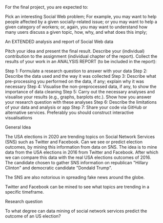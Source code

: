 For the final project, you are expected to:

Pick an interesting Social Web problem;
For example, you may want to help people affected by a given socially-related issue;
or you may want to help a given category of workers;
or, again, you may want to understand how many users discuss a given topic, how, why, and what does this imply;

An EXTENDED analysis and report of Social Web data

Pitch your idea and present the final result.
Describe your (individual) contribution to the assignment (individual chapter of the report).
Collect the results of your work in an ANALYSIS REPORT (to be included in the report):

Step 1: Formulate a research question to answer with your data
Step 2: Describe the data used and the way it was collected
Step 3: Describe what pre-processing you performed on the data, if any; explain why it was necessary
Step 4: Visualise the non-preprocessed data, if any, to show the importance of data cleaning
Step 5: Carry out the necessary analyses and visualise your results (e.g., graphs, barplots etc.). Show how you answer your research question with these analyses
Step 6: Describe the limitations of your data and analysis or app
Step 7: Share your code via GitHub or alternative services. Preferably you should construct interactive visualisations


General Idea

The USA elections in 2020 are trending topics on Social Network Services (SNS) such as Twitter and Facebook. Can we see or predict election outcomes, by mining this information from data on SNS. The idea is to mine data from the USA elections in 2016 from Twitter and Facebook. After which we can compare this data with the real USA elections outcomes of 2016. The candidate chosen to gather SNS information on republican "Hillary Clinton" and democratic candidate "Dondald Trump".



The SNS are also notorious in spreading fake news around the globe. 

Twitter and Facebook can be mined to see what topics are trending in a specific timeframe. 

Research question

To what degree can data mining of social network services predict the outcome of an US election?
